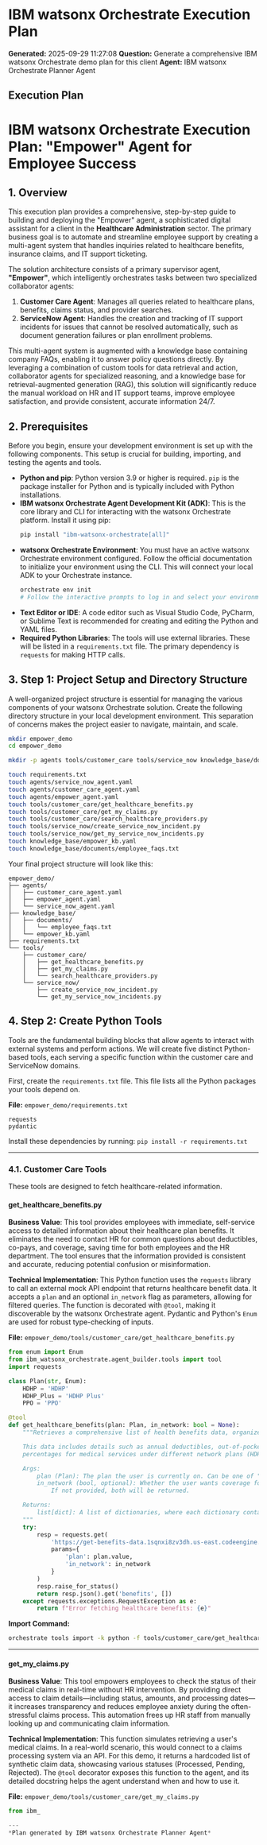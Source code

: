 # IBM watsonx Orchestrate Execution Plan

**Generated:** 2025-09-29 11:27:08
**Question:** Generate a comprehensive IBM watsonx Orchestrate demo plan for this client
**Agent:** IBM watsonx Orchestrate Planner Agent

## Execution Plan

# IBM watsonx Orchestrate Execution Plan: "Empower" Agent for Employee Success

## 1. Overview

This execution plan provides a comprehensive, step-by-step guide to building and deploying the "Empower" agent, a sophisticated digital assistant for a client in the **Healthcare Administration** sector. The primary business goal is to automate and streamline employee support by creating a multi-agent system that handles inquiries related to healthcare benefits, insurance claims, and IT support ticketing.

The solution architecture consists of a primary supervisor agent, **"Empower"**, which intelligently orchestrates tasks between two specialized collaborator agents:
1.  **Customer Care Agent**: Manages all queries related to healthcare plans, benefits, claims status, and provider searches.
2.  **ServiceNow Agent**: Handles the creation and tracking of IT support incidents for issues that cannot be resolved automatically, such as document generation failures or plan enrollment problems.

This multi-agent system is augmented with a knowledge base containing company FAQs, enabling it to answer policy questions directly. By leveraging a combination of custom tools for data retrieval and action, collaborator agents for specialized reasoning, and a knowledge base for retrieval-augmented generation (RAG), this solution will significantly reduce the manual workload on HR and IT support teams, improve employee satisfaction, and provide consistent, accurate information 24/7.

## 2. Prerequisites

Before you begin, ensure your development environment is set up with the following components. This setup is crucial for building, importing, and testing the agents and tools.

*   **Python and pip**: Python version 3.9 or higher is required. `pip` is the package installer for Python and is typically included with Python installations.
*   **IBM watsonx Orchestrate Agent Development Kit (ADK)**: This is the core library and CLI for interacting with the watsonx Orchestrate platform. Install it using pip:
    ```bash
    pip install "ibm-watsonx-orchestrate[all]"
    ```
*   **watsonx Orchestrate Environment**: You must have an active watsonx Orchestrate environment configured. Follow the official documentation to initialize your environment using the CLI. This will connect your local ADK to your Orchestrate instance.
    ```bash
    orchestrate env init
    # Follow the interactive prompts to log in and select your environment
    ```
*   **Text Editor or IDE**: A code editor such as Visual Studio Code, PyCharm, or Sublime Text is recommended for creating and editing the Python and YAML files.
*   **Required Python Libraries**: The tools will use external libraries. These will be listed in a `requirements.txt` file. The primary dependency is `requests` for making HTTP calls.

## 3. Step 1: Project Setup and Directory Structure

A well-organized project structure is essential for managing the various components of your watsonx Orchestrate solution. Create the following directory structure in your local development environment. This separation of concerns makes the project easier to navigate, maintain, and scale.

```bash
mkdir empower_demo
cd empower_demo

mkdir -p agents tools/customer_care tools/service_now knowledge_base/documents

touch requirements.txt
touch agents/service_now_agent.yaml
touch agents/customer_care_agent.yaml
touch agents/empower_agent.yaml
touch tools/customer_care/get_healthcare_benefits.py
touch tools/customer_care/get_my_claims.py
touch tools/customer_care/search_healthcare_providers.py
touch tools/service_now/create_service_now_incident.py
touch tools/service_now/get_my_service_now_incidents.py
touch knowledge_base/empower_kb.yaml
touch knowledge_base/documents/employee_faqs.txt
```

Your final project structure will look like this:

```
empower_demo/
├── agents/
│   ├── customer_care_agent.yaml
│   ├── empower_agent.yaml
│   └── service_now_agent.yaml
├── knowledge_base/
│   ├── documents/
│   │   └── employee_faqs.txt
│   └── empower_kb.yaml
├── requirements.txt
└── tools/
    ├── customer_care/
    │   ├── get_healthcare_benefits.py
    │   ├── get_my_claims.py
    │   └── search_healthcare_providers.py
    └── service_now/
        ├── create_service_now_incident.py
        └── get_my_service_now_incidents.py
```

## 4. Step 2: Create Python Tools

Tools are the fundamental building blocks that allow agents to interact with external systems and perform actions. We will create five distinct Python-based tools, each serving a specific function within the customer care and ServiceNow domains.

First, create the `requirements.txt` file. This file lists all the Python packages your tools depend on.

**File:** `empower_demo/requirements.txt`
```text
requests
pydantic
```
Install these dependencies by running: `pip install -r requirements.txt`

---

### 4.1. Customer Care Tools

These tools are designed to fetch healthcare-related information.

#### **get_healthcare_benefits.py**

**Business Value**: This tool provides employees with immediate, self-service access to detailed information about their healthcare plan benefits. It eliminates the need to contact HR for common questions about deductibles, co-pays, and coverage, saving time for both employees and the HR department. The tool ensures that the information provided is consistent and accurate, reducing potential confusion or misinformation.

**Technical Implementation**: This Python function uses the `requests` library to call an external mock API endpoint that returns healthcare benefit data. It accepts a `plan` and an optional `in_network` flag as parameters, allowing for filtered queries. The function is decorated with `@tool`, making it discoverable by the watsonx Orchestrate agent. Pydantic and Python's `Enum` are used for robust type-checking of inputs.

**File:** `empower_demo/tools/customer_care/get_healthcare_benefits.py`
```python
from enum import Enum
from ibm_watsonx_orchestrate.agent_builder.tools import tool
import requests

class Plan(str, Enum):
    HDHP = 'HDHP'
    HDHP_Plus = 'HDHP Plus'
    PPO = 'PPO'

@tool
def get_healthcare_benefits(plan: Plan, in_network: bool = None):
    """Retrieves a comprehensive list of health benefits data, organized by coverage type and plan variant.

    This data includes details such as annual deductibles, out-of-pocket maximums, and various co-pays or
    percentages for medical services under different network plans (HDHP, HDHP Plus, and PPO).

    Args:
        plan (Plan): The plan the user is currently on. Can be one of "HDHP", "HDHP Plus", or "PPO".
        in_network (bool, optional): Whether the user wants coverage for in-network or out-of-network.
            If not provided, both will be returned.

    Returns:
        list[dict]: A list of dictionaries, where each dictionary contains benefit details for the specified plan.
    """
    try:
        resp = requests.get(
            'https://get-benefits-data.1sqnxi8zv3dh.us-east.codeengine.appdomain.cloud/',
            params={
                'plan': plan.value,
                'in_network': in_network
            }
        )
        resp.raise_for_status()
        return resp.json().get('benefits', [])
    except requests.exceptions.RequestException as e:
        return f"Error fetching healthcare benefits: {e}"
```
**Import Command:**
```bash
orchestrate tools import -k python -f tools/customer_care/get_healthcare_benefits.py
```

---

#### **get_my_claims.py**

**Business Value**: This tool empowers employees to check the status of their medical claims in real-time without HR intervention. By providing direct access to claim details—including status, amounts, and processing dates—it increases transparency and reduces employee anxiety during the often-stressful claims process. This automation frees up HR staff from manually looking up and communicating claim information.

**Technical Implementation**: This function simulates retrieving a user's medical claims. In a real-world scenario, this would connect to a claims processing system via an API. For this demo, it returns a hardcoded list of synthetic claim data, showcasing various statuses (Processed, Pending, Rejected). The `@tool` decorator exposes this function to the agent, and its detailed docstring helps the agent understand when and how to use it.

**File:** `empower_demo/tools/customer_care/get_my_claims.py`
```python
from ibm_

---
*Plan generated by IBM watsonx Orchestrate Planner Agent*
